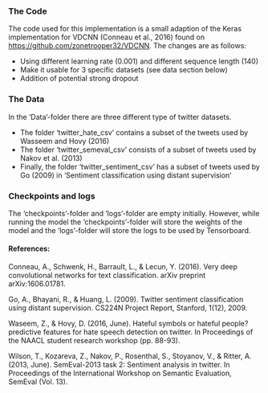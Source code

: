 ### The Code

The code used for this implementation is a small adaption of the Keras implementation for VDCNN (Conneau et al., 2016) found on https://github.com/zonetrooper32/VDCNN. 
The changes are as follows:
 - Using different learning rate (0.001) and different sequence length (140)
 - Make it usable for 3 specific datasets (see data section below)
 - Addition of potential strong dropout


### The Data

In the ‘Data’-folder there are three different type of twitter datasets. 
 - The folder ‘twitter_hate_csv’ contains a subset of the tweets used by Wasseem and Hovy (2016) 
 - The folder ‘twitter_semeval_csv’ consists of a subset of tweets used by Nakov et al. (2013) 
 - Finally, the folder ‘twitter_sentiment_csv’ has a subset of tweets used by Go (2009) in ‘Sentiment classification using distant supervision’ 


### Checkpoints and logs

The ‘checkpoints’-folder and ‘logs’-folder are empty initially. 
However, while running the model the ‘checkpoints’-folder will store the weights of the model and the ‘logs’-folder will store the logs to be used by Tensorboard. 


#### References:

Conneau, A., Schwenk, H., Barrault, L., & Lecun, Y. (2016). Very deep convolutional networks for text classification. arXiv preprint arXiv:1606.01781.

Go, A., Bhayani, R., & Huang, L. (2009). Twitter sentiment classification using distant supervision. CS224N Project Report, Stanford, 1(12), 2009.

Waseem, Z., & Hovy, D. (2016, June). Hateful symbols or hateful people? predictive features for hate speech detection on twitter. In Proceedings of the NAACL student research workshop (pp. 88-93).

Wilson, T., Kozareva, Z., Nakov, P., Rosenthal, S., Stoyanov, V., & Ritter, A. (2013, June). SemEval-2013 task 2: Sentiment analysis in twitter. In Proceedings of the International Workshop on Semantic Evaluation, SemEval (Vol. 13).

